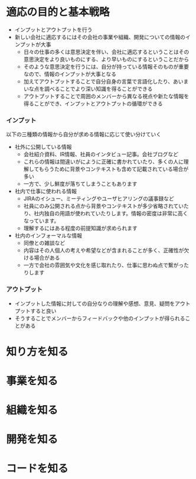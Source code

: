 # 適応の目的と基本戦略

- インプットとアウトプットを行う
- 新しい会社に適応するにはその会社の事業や組織、開発についての情報のインプットが大事
    - 日々の仕事の多くは意思決定を伴い、会社に適応するということはその意思決定をより良いものにする、より早いものにするということだから
    - そのような意思決定を行うには、自分が持っている情報そのものが重要なので、情報のインプットが大事となる
    - 加えてアウトプットすることで自分自身の言葉で言語化したり、あいまいな点を調べることでより深い知識を得ることができる
    - アウトプットすることで周囲のメンバーから異なる視点や新たな情報を得ることができ、インプットとアウトプットの循環ができる

### インプット
以下の三種類の情報から自分が求める情報に応じて使い分けていく
- 社外に公開している情報
  - 会社紹介資料、IR情報、社員のインタビュー記事。会社ブログなど
  - これらの情報は間違いがにように正確に書かれていたり、多くの人に理解してもらうために背景やコンテキストも含めて記載されている場合が多い
  - 一方で、少し鮮度が落ちてしまうこともあります
- 社内で仕事に使われる情報
  - JIRAのイシュー、ミーティングやユーザヒアリングの議事録など
  - 社員にのみ公開される点から背景やコンテキストが多少省略されていたり、社内独自の用語が使われていたりします。情報の密度は非常に高くなっています。
  - 理解するにはある程度の前提知識が求められます
- 社内のインフォーマルな情報
  - 同僚との雑談など
  - 内容はその人個人の考えや希望などが含まれることが多く、正確性が欠ける場合がある
  - 一方で会社の雰囲気や文化を感じ取れたり、仕事に思わぬ点で繋がったりします

### アウトプット
- インプットした情報に対しての自分なりの理解や感想、意見、疑問をアウトプットすると良い
- そうすることでメンバーからフィードバックや他のインプットが得られることがある

# 知り方を知る

# 事業を知る

# 組織を知る

# 開発を知る

# コードを知る


